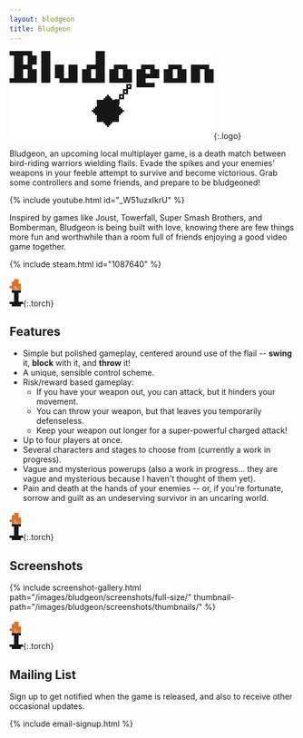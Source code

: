 ```yaml
---
layout: bludgeon
title: Bludgeon
---
```


![Bludgeon](/images/bludgeon/bludgeon-logo.gif){:.logo}

Bludgeon, an upcoming local multiplayer game, is a death match between bird-riding warriors wielding flails. Evade the spikes and your enemies' weapons in your feeble attempt to survive and become victorious. Grab some controllers and some friends, and prepare to be bludgeoned!

{% include youtube.html id="_W51uzxIkrU" %}

Inspired by games like Joust, Towerfall, Super Smash Brothers, and Bomberman, Bludgeon is being built with love, knowing there are few things more fun and worthwhile than a room full of friends enjoying a good video game together.

{% include steam.html id="1087640" %}

![Torch](/images/bludgeon/torch.gif){:.torch}
## Features

- Simple but polished gameplay, centered around use of the flail -- **swing** it, **block** with it, and **throw** it!
- A unique, sensible control scheme.
- Risk/reward based gameplay:
    - If you have your weapon out, you can attack, but it hinders your movement.
    - You can throw your weapon, but that leaves you temporarily defenseless.
    - Keep your weapon out longer for a super-powerful charged attack!
- Up to four players at once.
- Several characters and stages to choose from (currently a work in progress).
- Vague and mysterious powerups (also a work in progress... they are vague and mysterious because I haven't thought of them yet).
- Pain and death at the hands of your enemies -- or, if you're fortunate, sorrow and guilt as an undeserving survivor in an uncaring world.

![Torch](/images/bludgeon/torch.gif){:.torch}
## Screenshots

{% include screenshot-gallery.html path="/images/bludgeon/screenshots/full-size/" thumbnail-path="/images/bludgeon/screenshots/thumbnails/" %}

![Torch](/images/bludgeon/torch.gif){:.torch}
## Mailing List

Sign up to get notified when the game is released, and also to receive other occasional updates.

{% include email-signup.html %}